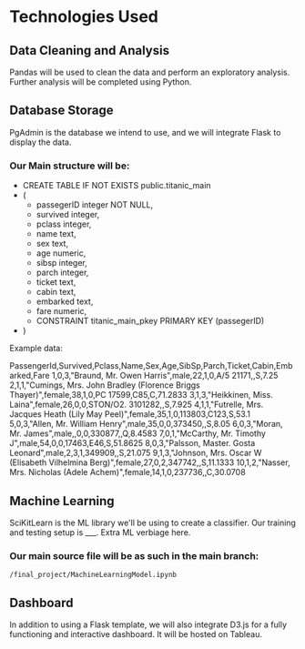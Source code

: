 # Technologies Used
## Data Cleaning and Analysis
Pandas will be used to clean the data and perform an exploratory analysis. Further analysis will be completed using Python.
   

## Database Storage
PgAdmin is the database we intend to use, and we will integrate Flask to display the data.

### Our Main structure will be:

- CREATE TABLE IF NOT EXISTS public.titanic_main
- (
    - passegerID integer NOT NULL,
    - survived integer,
    - pclass integer,
    - name text,
    - sex text,
    - age numeric,
    - sibsp integer,
    - parch integer,
    - ticket text,
    - cabin text,
    - embarked text,
    - fare numeric,
    - CONSTRAINT titanic_main_pkey PRIMARY KEY (passegerID)
- )

Example data:

PassengerId,Survived,Pclass,Name,Sex,Age,SibSp,Parch,Ticket,Cabin,Embarked,Fare
1,0,3,"Braund, Mr. Owen Harris",male,22,1,0,A/5 21171,,S,7.25
2,1,1,"Cumings, Mrs. John Bradley (Florence Briggs Thayer)",female,38,1,0,PC 17599,C85,C,71.2833
3,1,3,"Heikkinen, Miss. Laina",female,26,0,0,STON/O2. 3101282,,S,7.925
4,1,1,"Futrelle, Mrs. Jacques Heath (Lily May Peel)",female,35,1,0,113803,C123,S,53.1
5,0,3,"Allen, Mr. William Henry",male,35,0,0,373450,,S,8.05
6,0,3,"Moran, Mr. James",male,,0,0,330877,,Q,8.4583
7,0,1,"McCarthy, Mr. Timothy J",male,54,0,0,17463,E46,S,51.8625
8,0,3,"Palsson, Master. Gosta Leonard",male,2,3,1,349909,,S,21.075
9,1,3,"Johnson, Mrs. Oscar W (Elisabeth Vilhelmina Berg)",female,27,0,2,347742,,S,11.1333
10,1,2,"Nasser, Mrs. Nicholas (Adele Achem)",female,14,1,0,237736,,C,30.0708



## Machine Learning
SciKitLearn is the ML library we'll be using to create a classifier. Our training and testing setup is ___. Extra ML verbiage here.

### Our main source file will be as such in the main branch:
    /final_project/MachineLearningModel.ipynb

## Dashboard
In addition to using a Flask template, we will also integrate D3.js for a fully functioning and interactive dashboard. It will be hosted on Tableau.
